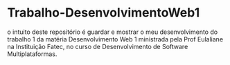 # Trabalho-DesenvolvimentoWeb1
o intuito deste repositório é guardar e mostrar o meu desenvolvimento do trabalho 1 da matéria Desenvolvimento Web 1 ministrada pela Prof Eulaliane na Instituição Fatec, no curso de Desenvolvimento de Software Multiplataformas.
